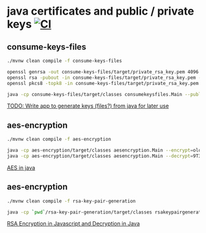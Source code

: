 # java certificates and public / private keys [![CI](https://github.com/daggerok/java-rsa-pem-pkcs8-pk8-public-private-keys/workflows/CI/badge.svg)](https://github.com/daggerok/java-rsa-pem-pkcs8-pk8-public-private-keys/actions)

## consume-keys-files

```bash
./mvnw clean compile -f consume-keys-files

openssl genrsa -out consume-keys-files/target/private_rsa_key.pem 4096
openssl rsa -pubout -in consume-keys-files/target/private_rsa_key.pem -out consume-keys-files/target/public_key.pem
openssl pkcs8 -topk8 -in consume-keys-files/target/private_rsa_key.pem -inform pem -out consume-keys-files/target/private_key.pem -outform pem -nocrypt

java -cp consume-keys-files/target/classes consumekeysfiles.Main --public=consume-keys-files/target/public_key.pem --private=./consume-keys-files/target/private_key.pem
```

[TODO: Write app to generate keys (files?) from java for later use](https://www.devglan.com/java8/rsa-encryption-decryption-java)

## aes-encryption

```bash
./mvnw clean compile -f aes-encryption

java -cp aes-encryption/target/classes aesencryption.Main --encrypt=ololo
java -cp aes-encryption/target/classes aesencryption.Main --decrypt=9T3d2eg/O8ntHYO1UXdDZg==
```

[AES in java](https://www.devglan.com/corejava/java-aes-encypt-decrypt)

## aes-encryption

```bash
./mvnw clean compile -f rsa-key-pair-generation

java -cp `pwd`/rsa-key-pair-generation/target/classes rsakeypairgeneration.Main --keySize=1024
```

[RSA Encryption in Javascript and Decryption in Java](https://www.devglan.com/spring-mvc/rsa-encryption-in-javascript-and-decryption-in-java)
